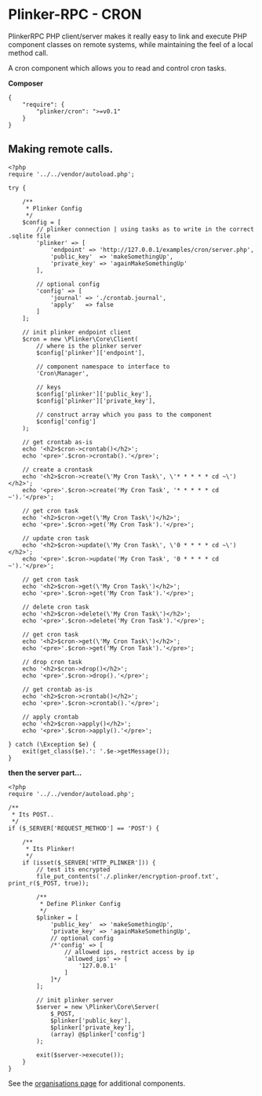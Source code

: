 **Plinker-RPC - CRON**
=========

PlinkerRPC PHP client/server makes it really easy to link and execute PHP component classes on remote systems, while maintaining the feel of a local method call.

A cron component which allows you to read and control cron tasks.

**Composer**

    {
    	"require": {
    		"plinker/cron": ">=v0.1"
    	}
    }



Making remote calls.
--------------------

    <?php
    require '../../vendor/autoload.php';
    
    try {
        
        /**
         * Plinker Config
         */
        $config = [
            // plinker connection | using tasks as to write in the correct .sqlite file
            'plinker' => [
                'endpoint' => 'http://127.0.0.1/examples/cron/server.php',
                'public_key'  => 'makeSomethingUp',
                'private_key' => 'againMakeSomethingUp'
            ],
        
            // optional config
            'config' => [
                'journal' => './crontab.journal',
                'apply'   => false
            ]
        ];
        
        // init plinker endpoint client
        $cron = new \Plinker\Core\Client(
            // where is the plinker server
            $config['plinker']['endpoint'],
        
            // component namespace to interface to
            'Cron\Manager',
        
            // keys
            $config['plinker']['public_key'],
            $config['plinker']['private_key'],
        
            // construct array which you pass to the component
            $config['config']
        );
    
        // get crontab as-is
        echo '<h2>$cron->crontab()</h2>';
        echo '<pre>'.$cron->crontab().'</pre>';
        
        // create a crontask
        echo '<h2>$cron->create(\'My Cron Task\', \'* * * * * cd ~\')</h2>';
        echo '<pre>'.$cron->create('My Cron Task', '* * * * * cd ~').'</pre>';
        
        // get cron task
        echo '<h2>$cron->get(\'My Cron Task\')</h2>';
        echo '<pre>'.$cron->get('My Cron Task').'</pre>';
        
        // update cron task
        echo '<h2>$cron->update(\'My Cron Task\', \'0 * * * * cd ~\')</h2>';
        echo '<pre>'.$cron->update('My Cron Task', '0 * * * * cd ~').'</pre>';
    
        // get cron task
        echo '<h2>$cron->get(\'My Cron Task\')</h2>';
        echo '<pre>'.$cron->get('My Cron Task').'</pre>';
        
        // delete cron task
        echo '<h2>$cron->delete(\'My Cron Task\')</h2>';
        echo '<pre>'.$cron->delete('My Cron Task').'</pre>';
        
        // get cron task
        echo '<h2>$cron->get(\'My Cron Task\')</h2>';
        echo '<pre>'.$cron->get('My Cron Task').'</pre>';
        
        // drop cron task
        echo '<h2>$cron->drop()</h2>';
        echo '<pre>'.$cron->drop().'</pre>';
        
        // get crontab as-is
        echo '<h2>$cron->crontab()</h2>';
        echo '<pre>'.$cron->crontab().'</pre>';
    
        // apply crontab
        echo '<h2>$cron->apply()</h2>';
        echo '<pre>'.$cron->apply().'</pre>';
        
    } catch (\Exception $e) {
        exit(get_class($e).': '.$e->getMessage());
    }

**then the server part...**

    <?php
    require '../../vendor/autoload.php';
    
    /**
     * Its POST..
     */
    if ($_SERVER['REQUEST_METHOD'] == 'POST') {
    
        /**
         * Its Plinker!
         */
        if (isset($_SERVER['HTTP_PLINKER'])) {
            // test its encrypted
            file_put_contents('./.plinker/encryption-proof.txt', print_r($_POST, true));
    
            /**
             * Define Plinker Config
             */
            $plinker = [
                'public_key'  => 'makeSomethingUp',
                'private_key' => 'againMakeSomethingUp',
                // optional config
                /*'config' => [
                    // allowed ips, restrict access by ip
                    'allowed_ips' => [
                        '127.0.0.1'
                    ]
                ]*/
            ];
    
            // init plinker server
            $server = new \Plinker\Core\Server(
                $_POST,
                $plinker['public_key'],
                $plinker['private_key'],
                (array) @$plinker['config']
            );
    
            exit($server->execute());
        }
    }


See the [organisations page](https://github.com/plinker-rpc) for additional components.